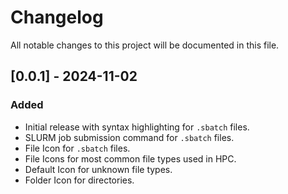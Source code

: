 # Changelog

All notable changes to this project will be documented in this file.

## [0.0.1] - 2024-11-02
### Added
- Initial release with syntax highlighting for `.sbatch` files.
- SLURM job submission command for `.sbatch` files.
- File Icon for `.sbatch` files.
- File Icons for most common file types used in HPC.
- Default Icon for unknown file types.
- Folder Icon for directories.
